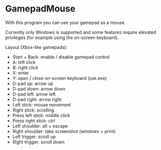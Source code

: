 # GamepadMouse
With this program you can use your gamepad as a mouse.

Currently only Windows is supported and some features require elevated privileges (for example using the on-screen keyboard).

Layout (Xbox-like gamepads):
- Start + Back: enable / disable gamepad control
- A: left click
- B: right click
- X: enter
- Y: open / close on-screen keyboard (osk.exe)
- D-pad up: arrow up
- D-pad down: arrow down
- D-pad left: arrow left
- D-pad right: arrow right
- Left stick: mouse movement
- Right stick: scrolling
- Press left stick: middle click
- Press right stick: ctrl
- Left shoulder: alt + escape
- Right shoulder: take screenshot (windows + print)
- Left trigger: scroll up
- Right trigger: scroll down
